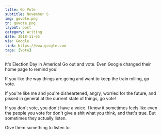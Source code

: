 ```yaml
---
title: Go Vote
subtitle: November 6
img: govote.png
tn: govote.png
layout: post
category: Writing
date: 2018-11-05
via: Google
link: https://www.google.com
tags: [Vote]
---
```


It's Election Day in America! Go out and vote. Even Google changed their home page to remind you!

If you like the way things are going and want to keep the train rolling, go vote.

If you're like me and you're disheartened, angry, worried for the future, and pissed in general at the current state of things, go vote!

If you don't vote, you don't have a voice. I know it sometimes feels like even the people you vote for don't give a shit what you think, and that's true. But sometimes they actually listen. 

Give them something to listen to. 